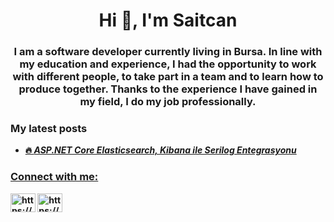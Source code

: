 <h1 align="center">Hi 👋, I'm Saitcan</h1>
<h3 align="center">I am a software developer currently living in Bursa.
In line with my education and experience, I had the opportunity to work with different people, to take part in a team and to learn how to produce together. Thanks to the experience I have gained in my field, I do my job professionally.</h3>

<h3 align="left">My latest posts</h3>

<ul>
  <li><a href="https://medium.com/@saitcantakilan/asp-net-core-elasticsearch-kibana-ile-serilog-entegrasyonu-f44e45cb12b9"><b>🔥
   <i>ASP.NET Core Elasticsearch, Kibana ile Serilog Entegrasyonu</i></li>
</ul>

<h3 align="left">Connect with me:</h3>
<p align="left">
<a href="https://twitter.com/takilancan" target="blank"><img align="center" src="https://raw.githubusercontent.com/rahuldkjain/github-profile-readme-generator/master/src/images/icons/Social/twitter.svg" alt="https://twitter.com/takilancan" height="30" width="40" /></a>
<a href="https://linkedin.com/in/https://www.linkedin.com/in/saitcantakilan/" target="blank"><img align="center" src="https://raw.githubusercontent.com/rahuldkjain/github-profile-readme-generator/master/src/images/icons/Social/linked-in-alt.svg" alt="https://www.linkedin.com/in/saitcantakilan/" height="30" width="40" /></a>
</p>


